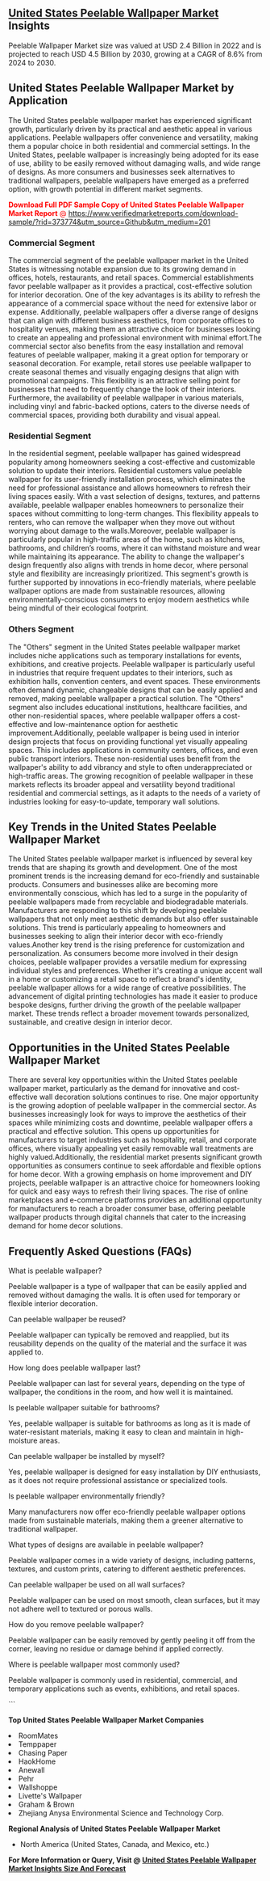 <h2><a href="https://www.verifiedmarketreports.com/download-sample/?rid=373774&amp;utm_source=Github&amp;utm_medium=201" target="_blank">United States Peelable Wallpaper Market</a> Insights</h2><p>Peelable Wallpaper Market size was valued at USD 2.4 Billion in 2022 and is projected to reach USD 4.5 Billion by 2030, growing at a CAGR of 8.6% from 2024 to 2030.</p><p><h2>United States Peelable Wallpaper Market by Application</h2>The United States peelable wallpaper market has experienced significant growth, particularly driven by its practical and aesthetic appeal in various applications. Peelable wallpapers offer convenience and versatility, making them a popular choice in both residential and commercial settings. In the United States, peelable wallpaper is increasingly being adopted for its ease of use, ability to be easily removed without damaging walls, and wide range of designs. As more consumers and businesses seek alternatives to traditional wallpapers, peelable wallpapers have emerged as a preferred option, with growth potential in different market segments.<p><p><span class=""><span style="color: #ff0000;"><strong>Download Full PDF Sample Copy of United States Peelable Wallpaper Market Report</strong> @ </span><a href="https://www.verifiedmarketreports.com/download-sample/?rid=373774&amp;utm_source=Github&amp;utm_medium=201" target="_blank">https://www.verifiedmarketreports.com/download-sample/?rid=373774&amp;utm_source=Github&amp;utm_medium=201</a></span></p></p><h3>Commercial Segment</h3>The commercial segment of the peelable wallpaper market in the United States is witnessing notable expansion due to its growing demand in offices, hotels, restaurants, and retail spaces. Commercial establishments favor peelable wallpaper as it provides a practical, cost-effective solution for interior decoration. One of the key advantages is its ability to refresh the appearance of a commercial space without the need for extensive labor or expense. Additionally, peelable wallpapers offer a diverse range of designs that can align with different business aesthetics, from corporate offices to hospitality venues, making them an attractive choice for businesses looking to create an appealing and professional environment with minimal effort.The commercial sector also benefits from the easy installation and removal features of peelable wallpaper, making it a great option for temporary or seasonal decoration. For example, retail stores use peelable wallpaper to create seasonal themes and visually engaging designs that align with promotional campaigns. This flexibility is an attractive selling point for businesses that need to frequently change the look of their interiors. Furthermore, the availability of peelable wallpaper in various materials, including vinyl and fabric-backed options, caters to the diverse needs of commercial spaces, providing both durability and visual appeal. <h3>Residential Segment</h3>In the residential segment, peelable wallpaper has gained widespread popularity among homeowners seeking a cost-effective and customizable solution to update their interiors. Residential customers value peelable wallpaper for its user-friendly installation process, which eliminates the need for professional assistance and allows homeowners to refresh their living spaces easily. With a vast selection of designs, textures, and patterns available, peelable wallpaper enables homeowners to personalize their spaces without committing to long-term changes. This flexibility appeals to renters, who can remove the wallpaper when they move out without worrying about damage to the walls.Moreover, peelable wallpaper is particularly popular in high-traffic areas of the home, such as kitchens, bathrooms, and children’s rooms, where it can withstand moisture and wear while maintaining its appearance. The ability to change the wallpaper's design frequently also aligns with trends in home decor, where personal style and flexibility are increasingly prioritized. This segment's growth is further supported by innovations in eco-friendly materials, where peelable wallpaper options are made from sustainable resources, allowing environmentally-conscious consumers to enjoy modern aesthetics while being mindful of their ecological footprint.<h3>Others Segment</h3>The "Others" segment in the United States peelable wallpaper market includes niche applications such as temporary installations for events, exhibitions, and creative projects. Peelable wallpaper is particularly useful in industries that require frequent updates to their interiors, such as exhibition halls, convention centers, and event spaces. These environments often demand dynamic, changeable designs that can be easily applied and removed, making peelable wallpaper a practical solution. The "Others" segment also includes educational institutions, healthcare facilities, and other non-residential spaces, where peelable wallpaper offers a cost-effective and low-maintenance option for aesthetic improvement.Additionally, peelable wallpaper is being used in interior design projects that focus on providing functional yet visually appealing spaces. This includes applications in community centers, offices, and even public transport interiors. These non-residential uses benefit from the wallpaper's ability to add vibrancy and style to often underappreciated or high-traffic areas. The growing recognition of peelable wallpaper in these markets reflects its broader appeal and versatility beyond traditional residential and commercial settings, as it adapts to the needs of a variety of industries looking for easy-to-update, temporary wall solutions.<h2>Key Trends in the United States Peelable Wallpaper Market</h2>The United States peelable wallpaper market is influenced by several key trends that are shaping its growth and development. One of the most prominent trends is the increasing demand for eco-friendly and sustainable products. Consumers and businesses alike are becoming more environmentally conscious, which has led to a surge in the popularity of peelable wallpapers made from recyclable and biodegradable materials. Manufacturers are responding to this shift by developing peelable wallpapers that not only meet aesthetic demands but also offer sustainable solutions. This trend is particularly appealing to homeowners and businesses seeking to align their interior decor with eco-friendly values.Another key trend is the rising preference for customization and personalization. As consumers become more involved in their design choices, peelable wallpaper provides a versatile medium for expressing individual styles and preferences. Whether it's creating a unique accent wall in a home or customizing a retail space to reflect a brand's identity, peelable wallpaper allows for a wide range of creative possibilities. The advancement of digital printing technologies has made it easier to produce bespoke designs, further driving the growth of the peelable wallpaper market. These trends reflect a broader movement towards personalized, sustainable, and creative design in interior decor.<h2>Opportunities in the United States Peelable Wallpaper Market</h2>There are several key opportunities within the United States peelable wallpaper market, particularly as the demand for innovative and cost-effective wall decoration solutions continues to rise. One major opportunity is the growing adoption of peelable wallpaper in the commercial sector. As businesses increasingly look for ways to improve the aesthetics of their spaces while minimizing costs and downtime, peelable wallpaper offers a practical and effective solution. This opens up opportunities for manufacturers to target industries such as hospitality, retail, and corporate offices, where visually appealing yet easily removable wall treatments are highly valued.Additionally, the residential market presents significant growth opportunities as consumers continue to seek affordable and flexible options for home decor. With a growing emphasis on home improvement and DIY projects, peelable wallpaper is an attractive choice for homeowners looking for quick and easy ways to refresh their living spaces. The rise of online marketplaces and e-commerce platforms provides an additional opportunity for manufacturers to reach a broader consumer base, offering peelable wallpaper products through digital channels that cater to the increasing demand for home decor solutions.<h2>Frequently Asked Questions (FAQs)</h2><p>What is peelable wallpaper?</p><p>Peelable wallpaper is a type of wallpaper that can be easily applied and removed without damaging the walls. It is often used for temporary or flexible interior decoration.</p><p>Can peelable wallpaper be reused?</p><p>Peelable wallpaper can typically be removed and reapplied, but its reusability depends on the quality of the material and the surface it was applied to.</p><p>How long does peelable wallpaper last?</p><p>Peelable wallpaper can last for several years, depending on the type of wallpaper, the conditions in the room, and how well it is maintained.</p><p>Is peelable wallpaper suitable for bathrooms?</p><p>Yes, peelable wallpaper is suitable for bathrooms as long as it is made of water-resistant materials, making it easy to clean and maintain in high-moisture areas.</p><p>Can peelable wallpaper be installed by myself?</p><p>Yes, peelable wallpaper is designed for easy installation by DIY enthusiasts, as it does not require professional assistance or specialized tools.</p><p>Is peelable wallpaper environmentally friendly?</p><p>Many manufacturers now offer eco-friendly peelable wallpaper options made from sustainable materials, making them a greener alternative to traditional wallpaper.</p><p>What types of designs are available in peelable wallpaper?</p><p>Peelable wallpaper comes in a wide variety of designs, including patterns, textures, and custom prints, catering to different aesthetic preferences.</p><p>Can peelable wallpaper be used on all wall surfaces?</p><p>Peelable wallpaper can be used on most smooth, clean surfaces, but it may not adhere well to textured or porous walls.</p><p>How do you remove peelable wallpaper?</p><p>Peelable wallpaper can be easily removed by gently peeling it off from the corner, leaving no residue or damage behind if applied correctly.</p><p>Where is peelable wallpaper most commonly used?</p><p>Peelable wallpaper is commonly used in residential, commercial, and temporary applications such as events, exhibitions, and retail spaces.</p>```</p><p><strong>Top United States Peelable Wallpaper Market Companies</strong></p><div data-test-id=""><p><li>RoomMates</li><li> Temppaper</li><li> Chasing Paper</li><li> HaokHome</li><li> Anewall</li><li> Pehr</li><li> Wallshoppe</li><li> Livette's Wallpaper</li><li> Graham & Brown</li><li> Zhejiang Anysa Environmental Science and Technology Corp.</li></p><div><strong>Regional Analysis of&nbsp;United States Peelable Wallpaper Market</strong></div><ul><li dir="ltr"><p dir="ltr">North America&nbsp;(United States, Canada, and Mexico, etc.)</p></li></ul><p><strong>For More Information or Query, Visit @&nbsp;</strong><strong><a href="https://www.verifiedmarketreports.com/product/peelable-wallpaper-market/?utm_source=Github&amp;utm_medium=201" target="_blank">United States Peelable Wallpaper Market Insights Size And Forecast</a></strong></p></div>
